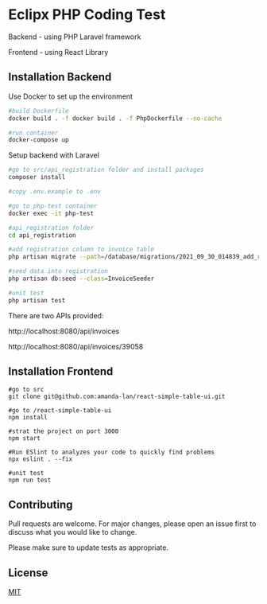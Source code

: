 # Eclipx PHP Coding Test

Backend - using PHP Laravel framework

Frontend - using React Library

## Installation Backend

Use Docker to set up the environment

```bash
#build Dockerfile
docker build . -f docker build . -f PhpDockerfile --no-cache

#run container
docker-compose up
```

Setup backend with Laravel
```bash
#go to src/api_registration folder and install packages
composer install

#copy .env.example to .env

#go to php-test container
docker exec -it php-test

#api_registration folder
cd api_registration

#add registration column to invoice table
php artisan migrate --path=/database/migrations/2021_09_30_014839_add_registration_column_to_invoices_table.php

#seed data into registration
php artisan db:seed --class=InvoiceSeeder

#unit test
php artisan test
```

There are two APIs provided:

http://localhost:8080/api/invoices

http://localhost:8080/api/invoices/39058

## Installation Frontend

```
#go to src
git clone git@github.com:amanda-lan/react-simple-table-ui.git

#go to /react-simple-table-ui
npm install

#strat the project on port 3000
npm start

#Run ESlint to analyzes your code to quickly find problems
npx eslint . --fix

#unit test
npm run test
```

## Contributing
Pull requests are welcome. For major changes, please open an issue first to discuss what you would like to change.

Please make sure to update tests as appropriate.

## License
[MIT](https://choosealicense.com/licenses/mit/)
